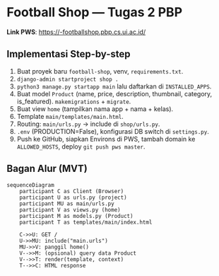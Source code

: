 # Football Shop — Tugas 2 PBP

**Link PWS**: [https://<username-SSO>-footballshop.pbp.cs.ui.ac.id/](https://naomyscha-attalie-footballshop.pbp.cs.ui.ac.id/)

## Implementasi Step-by-step
1) Buat proyek baru `football-shop`, venv, `requirements.txt`.
2) `django-admin startproject shop .`
3) `python3 manage.py startapp main` lalu daftarkan di `INSTALLED_APPS`.
4) Buat model `Product` (name, price, description, thumbnail, category, is_featured). `makemigrations` + `migrate`.
5) Buat view `home` (tampilkan nama app + nama + kelas).
6) Template `main/templates/main.html`.
7) Routing: `main/urls.py` → include di `shop/urls.py`.
8) `.env` (PRODUCTION=False), konfigurasi DB switch di `settings.py`.
9) Push ke GitHub, siapkan Environs di PWS, tambah domain ke `ALLOWED_HOSTS`, deploy `git push pws master`.

## Bagan Alur (MVT)
```mermaid
sequenceDiagram
    participant C as Client (Browser)
    participant U as urls.py (project)
    participant MU as main/urls.py
    participant V as views.py (home)
    participant M as models.py (Product)
    participant T as templates/main/index.html

    C->>U: GET /
    U->>MU: include("main.urls")
    MU->>V: panggil home()
    V-->>M: (opsional) query data Product
    V-->>T: render(template, context)
    T-->>C: HTML response

